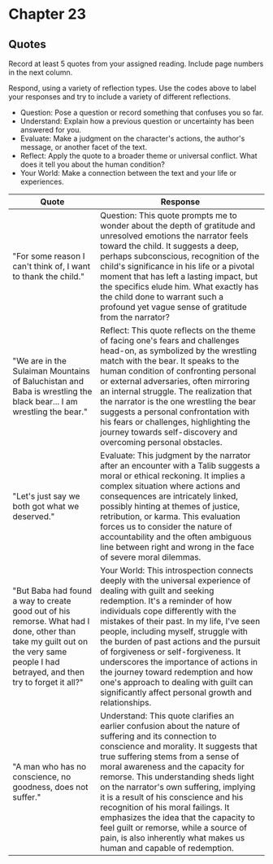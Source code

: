 # Chapter 23

## Quotes

Record at least 5 quotes from your assigned reading. Include page numbers in the next column.

Respond, using a variety of reflection types. Use the codes above to label your responses and try to include a variety of different reflections.

- Question: Pose a question or record something that confuses you so far.
- Understand: Explain how a previous question or uncertainty has been answered for you.
- Evaluate: Make a judgment on the character's actions, the author's message, or another facet of the text.
- Reflect: Apply the quote to a broader theme or universal conflict. What does it tell you about the human condition?
- Your World: Make a connection between the text and your life or experiences.

| Quote                                                                                                                                                                              | Response                                                                                                                                                                                                                                                                                                                                                                                                                                                                                                                                                 |
|------------------------------------------------------------------------------------------------------------------------------------------------------------------------------------|----------------------------------------------------------------------------------------------------------------------------------------------------------------------------------------------------------------------------------------------------------------------------------------------------------------------------------------------------------------------------------------------------------------------------------------------------------------------------------------------------------------------------------------------------------|
| "For some reason I can't think of, I want to thank the child."                                                                                                                     | Question: This quote prompts me to wonder about the depth of gratitude and unresolved emotions the narrator feels toward the child. It suggests a deep, perhaps subconscious, recognition of the child's significance in his life or a pivotal moment that has left a lasting impact, but the specifics elude him. What exactly has the child done to warrant such a profound yet vague sense of gratitude from the narrator?                                                                                                                            |
| "We are in the Sulaiman Mountains of Baluchistan and Baba is wrestling the black bear... I am wrestling the bear."                                                                 | Reflect: This quote reflects on the theme of facing one's fears and challenges head-on, as symbolized by the wrestling match with the bear. It speaks to the human condition of confronting personal or external adversaries, often mirroring an internal struggle. The realization that the narrator is the one wrestling the bear suggests a personal confrontation with his fears or challenges, highlighting the journey towards self-discovery and overcoming personal obstacles.                                                                   |
| "Let's just say we both got what we deserved."                                                                                                                                     | Evaluate: This judgment by the narrator after an encounter with a Talib suggests a moral or ethical reckoning. It implies a complex situation where actions and consequences are intricately linked, possibly hinting at themes of justice, retribution, or karma. This evaluation forces us to consider the nature of accountability and the often ambiguous line between right and wrong in the face of severe moral dilemmas.                                                                                                                         |
| "But Baba had found a way to create good out of his remorse. What had I done, other than take my guilt out on the very same people I had betrayed, and then try to forget it all?" | Your World: This introspection connects deeply with the universal experience of dealing with guilt and seeking redemption. It's a reminder of how individuals cope differently with the mistakes of their past. In my life, I've seen people, including myself, struggle with the burden of past actions and the pursuit of forgiveness or self-forgiveness. It underscores the importance of actions in the journey toward redemption and how one's approach to dealing with guilt can significantly affect personal growth and relationships.          |
| "A man who has no conscience, no goodness, does not suffer."                                                                                                                       | Understand: This quote clarifies an earlier confusion about the nature of suffering and its connection to conscience and morality. It suggests that true suffering stems from a sense of moral awareness and the capacity for remorse. This understanding sheds light on the narrator's own suffering, implying it is a result of his conscience and his recognition of his moral failings. It emphasizes the idea that the capacity to feel guilt or remorse, while a source of pain, is also inherently what makes us human and capable of redemption. |